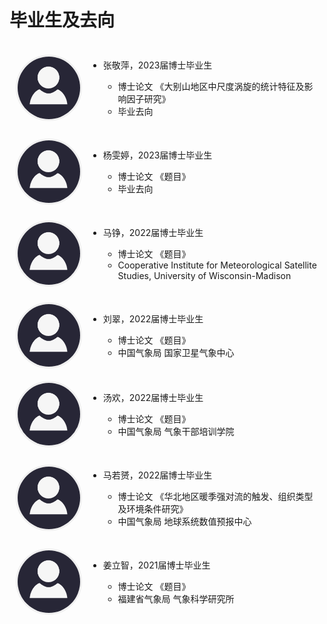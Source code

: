 # 毕业生及去向

<div style="display: flex; align-items: center; padding: 10px;">
  <img src="images/avatar/avatar.jpg" alt="zjp" width="100" style="border-radius: 100%; margin-right: 10px; border: 3px solid #f0f0f0;">
  <ul>
    <li>张敬萍，2023届博士毕业生</li>
    <ul>
      <li>博士论文 《大别山地区中尺度涡旋的统计特征及影响因子研究》</li>
      <li>毕业去向</li>
    </ul>
  </ul>
</div>

<div style="display: flex; align-items: center; padding: 10px;">
  <img src="images/avatar/avatar.jpg" alt="ywt" width="100" style="border-radius: 100%; margin-right: 10px; border: 3px solid #f0f0f0;">
  <ul>
    <li>杨雯婷，2023届博士毕业生</li>
    <ul>
      <li>博士论文 《题目》</li>
      <li>毕业去向</li>
    </ul>
  </ul>
</div>

<div style="display: flex; align-items: center; padding: 10px;">
  <img src="images/avatar/avatar.jpg" alt="mz" width="100" style="border-radius: 100%; margin-right: 10px; border: 3px solid #f0f0f0;">
  <ul>
    <li>马铮，2022届博士毕业生</li>
    <ul>
      <li>博士论文 《题目》</li>
      <li>Cooperative Institute for Meteorological Satellite Studies, University of Wisconsin-Madison</li>
    </ul>
  </ul>
</div>

<div style="display: flex; align-items: center; padding: 10px;">
  <img src="images/avatar/avatar.jpg" alt="lc" width="100" style="border-radius: 100%; margin-right: 10px; border: 3px solid #f0f0f0;">
  <ul>
    <li>刘翠，2022届博士毕业生</li>
    <ul>
      <li>博士论文 《题目》</li>
      <li>中国气象局 国家卫星气象中心</li>
    </ul>
  </ul>
</div>
  
<div style="display: flex; align-items: center; padding: 10px;">
  <img src="images/avatar/avatar.jpg" alt="th" width="100" style="border-radius: 100%; margin-right: 10px; border: 3px solid #f0f0f0;">
  <ul>
    <li>汤欢，2022届博士毕业生</li>
    <ul>
      <li>博士论文 《题目》</li>
      <li>中国气象局 气象干部培训学院</li>
    </ul>
  </ul>
</div>

<div style="display: flex; align-items: center; padding: 10px;">
  <img src="images/avatar/avatar.jpg" alt="mry" width="100" style="border-radius: 100%; margin-right: 10px; border: 3px solid #f0f0f0;">
  <ul>
    <li>马若赟，2022届博士毕业生</li>
    <ul>
      <li>博士论文 《华北地区暖季强对流的触发、组织类型及环境条件研究》</li>
      <li>中国气象局 地球系统数值预报中心</li>
    </ul>
  </ul>
</div>

<div style="display: flex; align-items: center; padding: 10px;">
  <img src="images/avatar/avatar.jpg" alt="jlz" width="100" style="border-radius: 100%; margin-right: 10px; border: 3px solid #f0f0f0;">
  <ul>
    <li>姜立智，2021届博士毕业生</li>
    <ul>
      <li>博士论文 《题目》</li>
      <li>福建省气象局 气象科学研究所</li>
    </ul>
  </ul>
</div>

<br><br><br>
